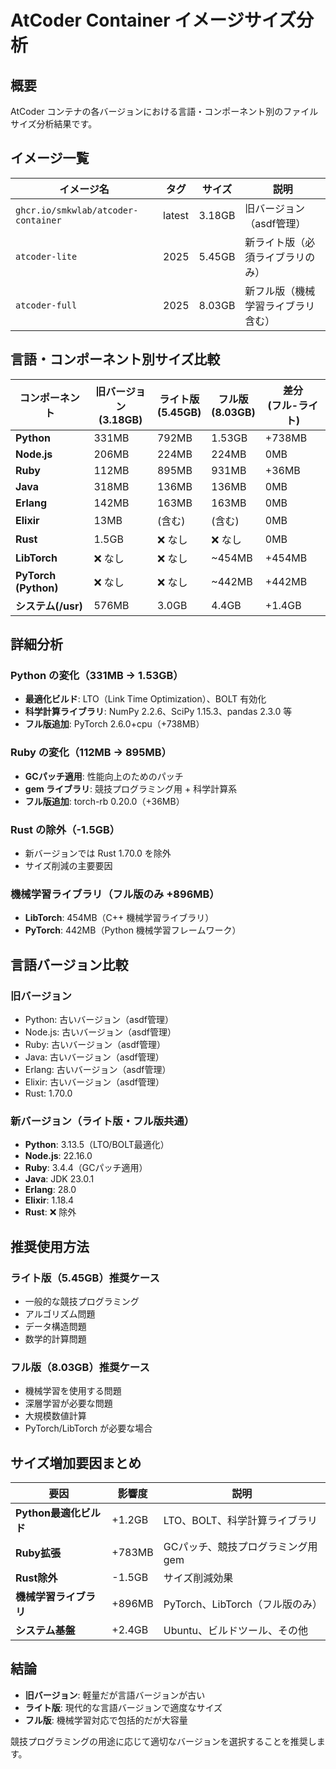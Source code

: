# AtCoder Container イメージサイズ分析

## 概要

AtCoder コンテナの各バージョンにおける言語・コンポーネント別のファイルサイズ分析結果です。

## イメージ一覧

| イメージ名 | タグ | サイズ | 説明 |
|------------|------|--------|------|
| `ghcr.io/smkwlab/atcoder-container` | latest | 3.18GB | 旧バージョン（asdf管理） |
| `atcoder-lite` | 2025 | 5.45GB | 新ライト版（必須ライブラリのみ） |
| `atcoder-full` | 2025 | 8.03GB | 新フル版（機械学習ライブラリ含む） |

## 言語・コンポーネント別サイズ比較

| コンポーネント | 旧バージョン<br>(3.18GB) | ライト版<br>(5.45GB) | フル版<br>(8.03GB) | 差分<br>(フル-ライト) |
|----------------|-------------|------------|------------|------------|
| **Python** | 331MB | 792MB | 1.53GB | +738MB |
| **Node.js** | 206MB | 224MB | 224MB | 0MB |
| **Ruby** | 112MB | 895MB | 931MB | +36MB |
| **Java** | 318MB | 136MB | 136MB | 0MB |
| **Erlang** | 142MB | 163MB | 163MB | 0MB |
| **Elixir** | 13MB | (含む) | (含む) | 0MB |
| **Rust** | 1.5GB | ❌ なし | ❌ なし | 0MB |
| **LibTorch** | ❌ なし | ❌ なし | ~454MB | +454MB |
| **PyTorch (Python)** | ❌ なし | ❌ なし | ~442MB | +442MB |
| **システム(/usr)** | 576MB | 3.0GB | 4.4GB | +1.4GB |

## 詳細分析

### Python の変化（331MB → 1.53GB）
- **最適化ビルド**: LTO（Link Time Optimization）、BOLT 有効化
- **科学計算ライブラリ**: NumPy 2.2.6、SciPy 1.15.3、pandas 2.3.0 等
- **フル版追加**: PyTorch 2.6.0+cpu（+738MB）

### Ruby の変化（112MB → 895MB）
- **GCパッチ適用**: 性能向上のためのパッチ
- **gem ライブラリ**: 競技プログラミング用 + 科学計算系
- **フル版追加**: torch-rb 0.20.0（+36MB）

### Rust の除外（-1.5GB）
- 新バージョンでは Rust 1.70.0 を除外
- サイズ削減の主要要因

### 機械学習ライブラリ（フル版のみ +896MB）
- **LibTorch**: 454MB（C++ 機械学習ライブラリ）
- **PyTorch**: 442MB（Python 機械学習フレームワーク）

## 言語バージョン比較

### 旧バージョン
- Python: 古いバージョン（asdf管理）
- Node.js: 古いバージョン（asdf管理）
- Ruby: 古いバージョン（asdf管理）
- Java: 古いバージョン（asdf管理）
- Erlang: 古いバージョン（asdf管理）
- Elixir: 古いバージョン（asdf管理）
- Rust: 1.70.0

### 新バージョン（ライト版・フル版共通）
- **Python**: 3.13.5（LTO/BOLT最適化）
- **Node.js**: 22.16.0
- **Ruby**: 3.4.4（GCパッチ適用）
- **Java**: JDK 23.0.1
- **Erlang**: 28.0
- **Elixir**: 1.18.4
- **Rust**: ❌ 除外

## 推奨使用方法

### ライト版（5.45GB）推奨ケース
- 一般的な競技プログラミング
- アルゴリズム問題
- データ構造問題
- 数学的計算問題

### フル版（8.03GB）推奨ケース
- 機械学習を使用する問題
- 深層学習が必要な問題
- 大規模数値計算
- PyTorch/LibTorch が必要な場合

## サイズ増加要因まとめ

| 要因 | 影響度 | 説明 |
|------|--------|------|
| **Python最適化ビルド** | +1.2GB | LTO、BOLT、科学計算ライブラリ |
| **Ruby拡張** | +783MB | GCパッチ、競技プログラミング用gem |
| **Rust除外** | -1.5GB | サイズ削減効果 |
| **機械学習ライブラリ** | +896MB | PyTorch、LibTorch（フル版のみ） |
| **システム基盤** | +2.4GB | Ubuntu、ビルドツール、その他 |

## 結論

- **旧バージョン**: 軽量だが言語バージョンが古い
- **ライト版**: 現代的な言語バージョンで適度なサイズ
- **フル版**: 機械学習対応で包括的だが大容量

競技プログラミングの用途に応じて適切なバージョンを選択することを推奨します。